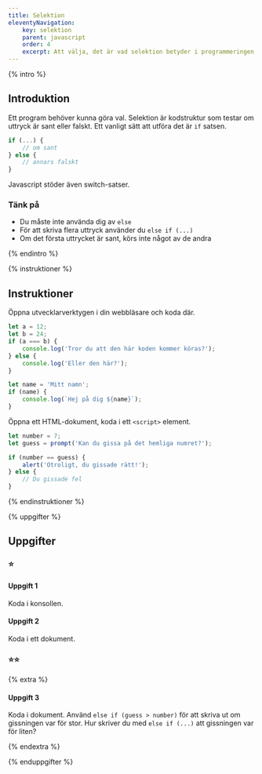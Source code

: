 ```yaml
---
title: Selektion
eleventyNavigation:
    key: selektion
    parent: javascript
    order: 4
    excerpt: Att välja, det är vad selektion betyder i programmeringen
---
```


{% intro %}

## Introduktion

Ett program behöver kunna göra val. Selektion är kodstruktur som testar om
uttryck är sant eller falskt.
Ett vanligt sätt att utföra det är `if` satsen.

```javascript
if (...) {
    // om sant
} else {
    // annars falskt
}
```

Javascript stöder även switch-satser.

### Tänk på

-   Du måste inte använda dig av `else`
-   För att skriva flera uttryck använder du `else if (...)`
-   Om det första uttrycket är sant, körs inte något av de andra

{% endintro %}

{% instruktioner %}

## Instruktioner

Öppna utvecklarverktygen i din webbläsare och koda där.

```javascript
let a = 12;
let b = 24;
if (a === b) {
    console.log('Tror du att den här koden kommer köras?');
} else {
    console.log('Eller den här?');
}

let name = 'Mitt namn';
if (name) {
    console.log(`Hej på dig ${name}`);
}
```

Öppna ett HTML-dokument, koda i ett `<script>` element.

```javascript
let number = 7;
let guess = prompt('Kan du gissa på det hemliga numret?');

if (number == guess) {
    alert('Otroligt, du gissade rätt!');
} else {
    // Du gissade fel
}
```

{% endinstruktioner %}

{% uppgifter %}

## Uppgifter

### ⭐

#### Uppgift 1

Koda i konsollen.

#### Uppgift 2

Koda i ett dokument.

### ⭐⭐

{% extra %}

#### Uppgift 3

Koda i dokument.
Använd `else if (guess > number)` för att skriva
ut om gissningen var för stor. Hur skriver du med `else if (...)`
att gissningen var för liten?

{% endextra %}

{% enduppgifter %}
